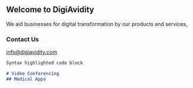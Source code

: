## Welcome to DigiAvidity

We aid businesses for digital transformation by our products and services,

### Contact Us

info@digiavidity.com

```markdown
Syntax highlighted code block

# Video Conferencing
## Medical Apps



